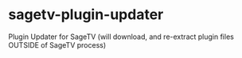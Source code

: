 sagetv-plugin-updater
=====================

Plugin Updater for SageTV (will download, and re-extract plugin files OUTSIDE of SageTV process)
